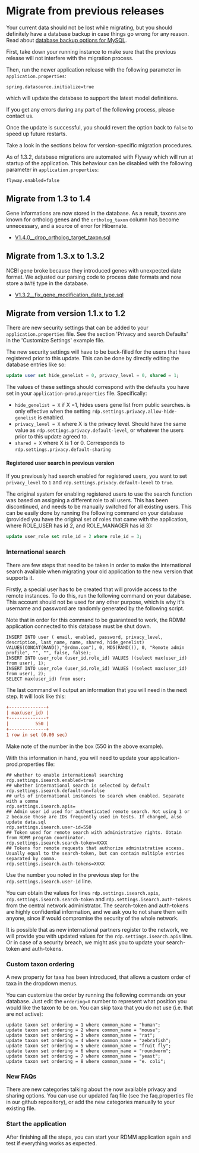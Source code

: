 # Migrate from previous releases

Your current data should not be lost while migrating, but you should definitely
have a database backup in case things go wrong for any reason. Read about [database backup options for MySQL](https://dev.mysql.com/doc/refman/5.7/en/backup-methods.html).

First, take down your running instance to make sure that the previous release
will not interfere with the migration process.

Then, run the newer application release with the following parameter in
`application.properties`:

```
spring.datasource.initialize=true
```

which will update the database to support the latest model definitions.

If you get any errors during any part of the following process, please contact
us.

Once the update is successful, you should revert the option back to `false` to
speed up future restarts.

Take a look in the sections below for version-specific migration procedures.

As of 1.3.2, database migrations are automated with Flyway which will run at startup of the application. This behaviour
can be disabled with the following parameter in `application.properties`:

```
flyway.enabled=false
```

## Migrate from 1.3 to 1.4

Gene informations are now stored in the database. As a result, taxons are known
for ortholog genes and the `ortholog_taxon` column has become unnecessary, and
a source of error for Hibernate.

 - [V1.4.0__drop_ortholog_target_taxon.sql](src/main/resources/db/migration/V1.4.0__drop_ortholog_target_taxon.sql)

## Migrate from 1.3.x to 1.3.2

NCBI gene broke because they introduced genes with unexpected date format. We
adjusted our parsing code to process date formats and now store a `DATE` type
in the database.

 - [V1.3.2__fix_gene_modification_date_type.sql](src/main/resources/db/migration/V1.3.2__fix_gene_modification_date_type.sql)

## Migrate from version 1.1.x to 1.2

There are new security settings that can be added to your `application.properties` file.
See the section 'Privacy and search Defaults' in the 'Customize Settings' example file.

The new security settings will have to be back-filled for the users that have
registered prior to this update. This can be done by directly editing the
database entries like so:

```sql
update user set hide_genelist = 0, privacy_level = 0, shared = 1;
```

The values of these settings should correspond with the defaults you have set in your `application-prod.properties` file.
Specifically:
 - `hide_genelist = X` if X =1, hides users gene list from public searches. is only effective when the setting `rdp.settings.privacy.allow-hide-genelist` is enabled.
 - `privacy_level = X` where X is the privacy level. Should have the same value as `rdp.settings.privacy.default-level`, or whatever the users prior to this update agreed to.
 - `shared = X` where X is 1 or 0. Corresponds to `rdp.settings.privacy.default-sharing`

#### Registered user search in previous version
If you previously had search enabled for registered users, you want to set `privacy_level` to `1` and `rdp.settings.privacy.default-level` to `true`.

The original system for enabling registered users to use the search function was based on assigning a different role to all users. This has been discontinued, and needs to be manually switched for all existing users.
This can be easily done by running the following command on your database (provided you have the original set of roles that came with the application,
where ROLE_USER has id 2, and ROLE_MANAGER has id 3):

```sql
update user_role set role_id = 2 where role_id = 3;
```

### International search
There are few steps that need to be taken in order to make the international search available when
migrating your old application to the new version that supports it.

Firstly, a special user has to be created that will provide access to the remote instances.
To do this, run the following command on your database. This account
should not be used for any other purpose, which is why it's username and password are randomly generated
by the following script.

Note that in order for this command to be guaranteed to work, the RDMM application connected to this database must be shut down.

```mysql
INSERT INTO user ( email, enabled, password, privacy_level, description, last_name, name, shared, hide_genelist)
VALUES(CONCAT(RAND(),"@rdmm.com"), 0, MD5(RAND()), 0, "Remote admin profile", "", "", false, false);
INSERT INTO user_role (user_id,role_id) VALUES ((select max(user_id) from user), 1);
INSERT INTO user_role (user_id,role_id) VALUES ((select max(user_id) from user), 2);
SELECT max(user_id) from user;
```

The last command will output an information that you will need in the next step. It will look like this:
```Ini
+--------------+
| max(user_id) |
+--------------+
|          550 |
+--------------+
1 row in set (0.00 sec)
```
Make note of the number in the box (550 in the above example).

With this information in hand, you will need to update your application-prod.properties file:

```
## whether to enable international searching
rdp.settings.isearch.enabled=true
## whether international search is selected by default
rdp.settings.isearch.default-on=false
## urls of international instances to search when enabled. Separate with a comma
rdp.settings.isearch.apis=
## Admin user id used for authenticated remote search. Not using 1 or 2 because those are IDs frequently used in tests. If changed, also update data.sql
rdp.settings.isearch.user-id=550
## Token used for remote search with administrative rights. Obtain from RDMM program coordinator.
rdp.settings.isearch.search-token=XXXX
## Tokens for remote requests that authorize administrative access. Usually equal to the search-token, but can contain multiple entries separated by comma.
rdp.settings.isearch.auth-tokens=XXXX
```
Use the number you noted in the previous step for the `rdp.settings.isearch.user-id` line.

You can obtain the values for lines `rdp.settings.isearch.apis`, `rdp.settings.isearch.search-token` and `rdp.settings.isearch.auth-tokens` from the central network
administrator. The search-token and auth-tokens are highly confidential information, and we ask you to not
share them with anyone, since if would compromise the security of the whole network.

It is possible that as new international partners register to the network, we will provide you with
updated values for the `rdp.settings.isearch.apis` line. Or in case of a security breach,
we might ask you to update your search-token and auth-tokens.

### Custom taxon ordering
A new property for taxa has been introduced, that allows a custom order of taxa in the dropdown menus.

You can customize the order by running the following commands on your database.
Just edit the `ordering=X` number to represent what position you would like the taxon to be on. You can skip taxa that you
do not use (i.e. that are not active):
```mysql
update taxon set ordering = 1 where common_name = "human";
update taxon set ordering = 2 where common_name = "mouse";
update taxon set ordering = 3 where common_name = "rat";
update taxon set ordering = 4 where common_name = "zebrafish";
update taxon set ordering = 5 where common_name = "fruit fly";
update taxon set ordering = 6 where common_name = "roundworm";
update taxon set ordering = 7 where common_name = "yeast";
update taxon set ordering = 8 where common_name = "e. coli";
```

### New FAQs

There are new categories talking about the now available privacy and sharing options. You can use our updated
faq file (see the faq.properties file in our github repository), or add the new categories manually to your existing file.


### Start the application

After finishing all the steps, you can start your RDMM application again and test if everything works as expected.
